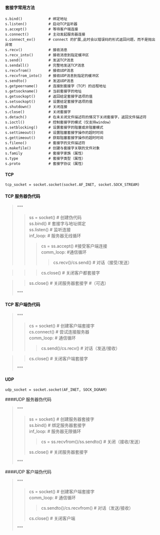 #### 套接字常用方法
    s.bind()            # 绑定地址
    s.listen()          # 启动TCP监听器
    s.accept()          # 等待客户端连接
    s.connect()         # 主动发起服务器连接
    s.connect_ex()      # connect 的扩展,此时会以错误码的形式返回问题，而不是抛出异常
    s.recv()            # 接收消息
    s.recv_into()       # 接收消息到指定缓冲区
    s.send()            # 发送TCP消息
    s.sendall()         # 完整地发送TCP消息
    s.recvfrom()        # 接收UDP消息
    s.recvfrom_into()   # 接收UDP消息到指定的缓冲区
    s.sendto()          # 发送UDP消息
    s.getpeername()     # 连接到套接字（TCP）的远程地址
    s.getsockname()     # 当前套接字的地址
    s.getsockopt()      # 返回给定套接字选项的值
    s.setsockopt()      # 设置给定套接字选项的值
    s.shutdown()        # 关闭连接
    s.close()           # 关闭套接字
    s.detach()          # 在未关闭文件描述符的情况下关闭套接字，返回文件描述符
    s.ioctl()           # 控制套接字的模式（仅支持window）
    s.setblocking()     # 设置套接字的阻塞或非阻塞模式
    s.settimeout()      # 设置阻塞套接字操作的超时时间
    s.gettimeout()      # 获取阻塞套接字操作的超时时间
    s.fileno()          # 套接字的文件描述符
    s.makefile()        # 创建与套接字关联的文件对象
    s.family            # 套接字家族（属性）
    s.type              # 套接字类型（属性）
    s.proto             # 套接字协议（属性）
    
    
#### TCP 
    tcp_socket = socket.socket(socket.AF_INET, socket.SOCK_STREAM)    

#### TCP 服务器伪代码
>"""  
>>ss = socket()                   # 创建伪代码  
>>ss.bind()                       # 套接字与地址绑定  
>>ss.listen()                     # 监听连接  
>>inf_loop:                       # 服务器无线循环  
>>>cs = ss.accept()            #接受客户端连接  
>>>comm_loop:                  #通信循环  
>>>> cs.recv()/cs.send()      # 对话（接受/发送） 

>>>cs.close()                  # 关闭客户都套接字  

>>ss.close()                      # 关闭服务器套接字 #（可选）  
>>  
>"""

#### TCP 客户端伪代码
>"""  
>>cs = socket()               # 创建客户端套接字  
>>cs.connect()                # 尝试连接服务器  
>>comm_loop:                  # 通信循环  
>>>cs.send()/cs.recv()     # 对话（发送/接收）
  
>>cs.close()                  # 关闭客户端套接字  
>>    
>"""


#### UDP
    udp_socket = socket.socket(AF_INET, SOCK_DGRAM)
    
####UDP 服务器伪代码

>"""
>>ss = socket()                           # 创建服务器套接字  
>>ss.bind()                               # 绑定服务器套接字  
>>inf_loop:                               # 服务器无限循环  
>>>cs = ss.recvfrom()/ss.sendto()      # 关闭（接收/发送）  
>>
>>ss.close()                              # 关闭服务器套接字
>>  
>"""

####UDP 客户端伪代码

>"""    
>>cs = socket()                       # 创建客户端套接字  
>>comm_loop:                          # 通信循环  
>>>cs.sendto()/cs.recvfrom()       # 对话（发送/接收） 
>> 
>>cs.close()                          # 关闭客户端  
>>  
>"""